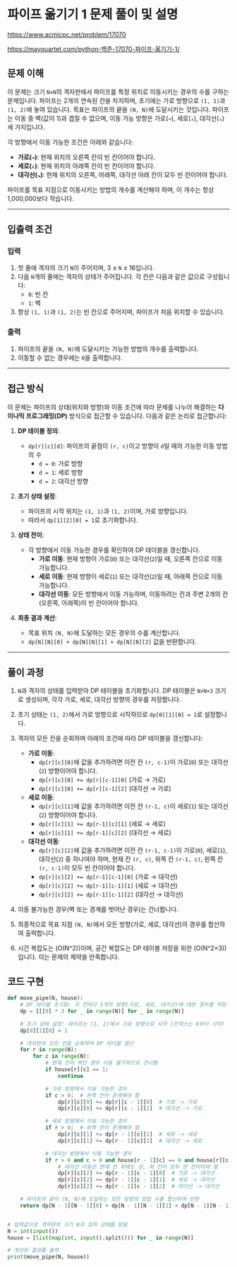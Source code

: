 # 파이프 옮기기 1 문제 풀이 및 설명

<https://www.acmicpc.net/problem/17070>

<https://mayquartet.com/python-백준-17070-파이프-옮기기-1/>

## 문제 이해

이 문제는 크기 `N×N`의 격자판에서 파이프를 특정 위치로 이동시키는 경우의 수를 구하는 문제입니다. 파이프는 2개의 연속된 칸을 차지하며, 초기에는 가로 방향으로 `(1, 1)`과 `(1, 2)`에 놓여 있습니다. 목표는 파이프의 끝을 `(N, N)`에 도달시키는 것입니다. 파이프는 이동 중 벽(값이 1)과 겹칠 수 없으며, 이동 가능 방향은 가로(`→`), 세로(`↓`), 대각선(`↘`) 세 가지입니다.

각 방향에서 이동 가능한 조건은 아래와 같습니다:

- **가로(`→`)**: 현재 위치의 오른쪽 칸이 빈 칸이어야 합니다.
- **세로(`↓`)**: 현재 위치의 아래쪽 칸이 빈 칸이어야 합니다.
- **대각선(`↘`)**: 현재 위치의 오른쪽, 아래쪽, 대각선 아래 칸이 모두 빈 칸이어야 합니다.

파이프를 목표 지점으로 이동시키는 방법의 개수를 계산해야 하며, 이 개수는 항상 1,000,000보다 작습니다.

---

## 입출력 조건

### 입력

1. 첫 줄에 격자의 크기 `N`이 주어지며, 3 ≤ `N` ≤ 16입니다.
2. 다음 `N`개의 줄에는 격자의 상태가 주어집니다. 각 칸은 다음과 같은 값으로 구성됩니다:
   - `0`: 빈 칸
   - `1`: 벽
3. 항상 `(1, 1)`과 `(1, 2)`는 빈 칸으로 주어지며, 파이프가 처음 위치할 수 있습니다.

### 출력

1. 파이프의 끝을 `(N, N)`에 도달시키는 가능한 방법의 개수를 출력합니다.
2. 이동할 수 없는 경우에는 `0`을 출력합니다.

---

## 접근 방식

이 문제는 파이프의 상태(위치와 방향)와 이동 조건에 따라 문제를 나누어 해결하는 **다이나믹 프로그래밍(DP)** 방식으로 접근할 수 있습니다. 다음과 같은 논리로 접근합니다:

1. **DP 테이블 정의**:

   - `dp[r][c][d]`: 파이프의 끝점이 `(r, c)`이고 방향이 `d`일 때의 가능한 이동 방법의 수
     - `d = 0`: 가로 방향
     - `d = 1`: 세로 방향
     - `d = 2`: 대각선 방향

2. **초기 상태 설정**:

   - 파이프의 시작 위치는 `(1, 1)`과 `(1, 2)`이며, 가로 방향입니다.
   - 따라서 `dp[1][2][0] = 1`로 초기화합니다.

3. **상태 전이**:

   - 각 방향에서 이동 가능한 경우를 확인하여 DP 테이블을 갱신합니다.
     - **가로 이동**: 현재 방향이 가로(`0`) 또는 대각선(`2`)일 때, 오른쪽 칸으로 이동 가능합니다.
     - **세로 이동**: 현재 방향이 세로(`1`) 또는 대각선(`2`)일 때, 아래쪽 칸으로 이동 가능합니다.
     - **대각선 이동**: 모든 방향에서 이동 가능하며, 이동하려는 칸과 주변 2개의 칸(오른쪽, 아래쪽)이 빈 칸이어야 합니다.

4. **최종 결과 계산**:
   - 목표 위치 `(N, N)`에 도달하는 모든 경우의 수를 계산합니다.
   - `dp[N][N][0] + dp[N][N][1] + dp[N][N][2]` 값을 반환합니다.

---

## 풀이 과정

1. `N`과 격자의 상태를 입력받아 DP 테이블을 초기화합니다. DP 테이블은 `N×N×3` 크기로 생성되며, 각각 가로, 세로, 대각선 방향의 경우를 저장합니다.

2. 초기 상태는 `(1, 2)`에서 가로 방향으로 시작하므로 `dp[0][1][0] = 1`로 설정합니다.

3. 격자의 모든 칸을 순회하며 아래의 조건에 따라 DP 테이블을 갱신합니다:

   - **가로 이동**:
     - `dp[r][c][0]`에 값을 추가하려면 이전 칸 `(r, c-1)`이 가로(`0`) 또는 대각선(`2`) 방향이어야 합니다.
     - `dp[r][c][0] += dp[r][c-1][0]` (가로 → 가로)
     - `dp[r][c][0] += dp[r][c-1][2]` (대각선 → 가로)
   - **세로 이동**:
     - `dp[r][c][1]`에 값을 추가하려면 이전 칸 `(r-1, c)`이 세로(`1`) 또는 대각선(`2`) 방향이어야 합니다.
     - `dp[r][c][1] += dp[r-1][c][1]` (세로 → 세로)
     - `dp[r][c][1] += dp[r-1][c][2]` (대각선 → 세로)
   - **대각선 이동**:
     - `dp[r][c][2]`에 값을 추가하려면 이전 칸 `(r-1, c-1)`이 가로(`0`), 세로(`1`), 대각선(`2`) 중 하나여야 하며, 현재 칸 `(r, c)`, 위쪽 칸 `(r-1, c)`, 왼쪽 칸 `(r, c-1)`이 모두 빈 칸이어야 합니다.
     - `dp[r][c][2] += dp[r-1][c-1][0]` (가로 → 대각선)
     - `dp[r][c][2] += dp[r-1][c-1][1]` (세로 → 대각선)
     - `dp[r][c][2] += dp[r-1][c-1][2]` (대각선 → 대각선)

4. 이동 불가능한 경우(벽 또는 경계를 벗어난 경우)는 건너뜁니다.

5. 최종적으로 목표 지점 `(N, N)`에서 모든 방향(가로, 세로, 대각선)의 경우를 합산하여 출력합니다.

6. 시간 복잡도는 \(O(N^2)\)이며, 공간 복잡도는 DP 테이블 저장을 위한 \(O(N^2×3)\)입니다. 이는 문제의 제약을 만족합니다.

## 코드 구현

```python
def move_pipe(N, house):
    # DP 테이블 초기화: 각 칸마다 3개의 방향(가로, 세로, 대각선)에 대한 경우를 저장
    dp = [[[0] * 3 for _ in range(N)] for _ in range(N)]

    # 초기 상태 설정: 파이프는 (1, 2)에서 가로 방향으로 시작 (인덱스는 0부터 시작)
    dp[0][1][0] = 1

    # 격자판의 모든 칸을 순회하며 DP 테이블 갱신
    for r in range(N):
        for c in range(N):
            # 현재 칸이 벽인 경우 이동 불가하므로 건너뜀
            if house[r][c] == 1:
                continue

            # 가로 방향에서 이동 가능한 경우
            if c > 0:  # 왼쪽 칸이 존재해야 함
                dp[r][c][0] += dp[r][c - 1][0]  # 가로 -> 가로
                dp[r][c][0] += dp[r][c - 1][2]  # 대각선 -> 가로

            # 세로 방향에서 이동 가능한 경우
            if r > 0:  # 위쪽 칸이 존재해야 함
                dp[r][c][1] += dp[r - 1][c][1]  # 세로 -> 세로
                dp[r][c][1] += dp[r - 1][c][2]  # 대각선 -> 세로

            # 대각선 방향에서 이동 가능한 경우
            if r > 0 and c > 0 and house[r - 1][c] == 0 and house[r][c - 1] == 0:
                # 대각선 이동은 현재 칸 외에도 상, 좌 칸이 모두 빈 칸이어야 함
                dp[r][c][2] += dp[r - 1][c - 1][0]  # 가로 -> 대각선
                dp[r][c][2] += dp[r - 1][c - 1][1]  # 세로 -> 대각선
                dp[r][c][2] += dp[r - 1][c - 1][2]  # 대각선 -> 대각선

    # 파이프의 끝이 (N, N)에 도달하는 모든 방향의 방법 수를 합산하여 반환
    return dp[N - 1][N - 1][0] + dp[N - 1][N - 1][1] + dp[N - 1][N - 1][2]


# 입력값으로 격자판의 크기 N과 집의 상태를 받음
N = int(input())
house = [list(map(int, input().split())) for _ in range(N)]

# 계산된 결과를 출력
print(move_pipe(N, house))
```
